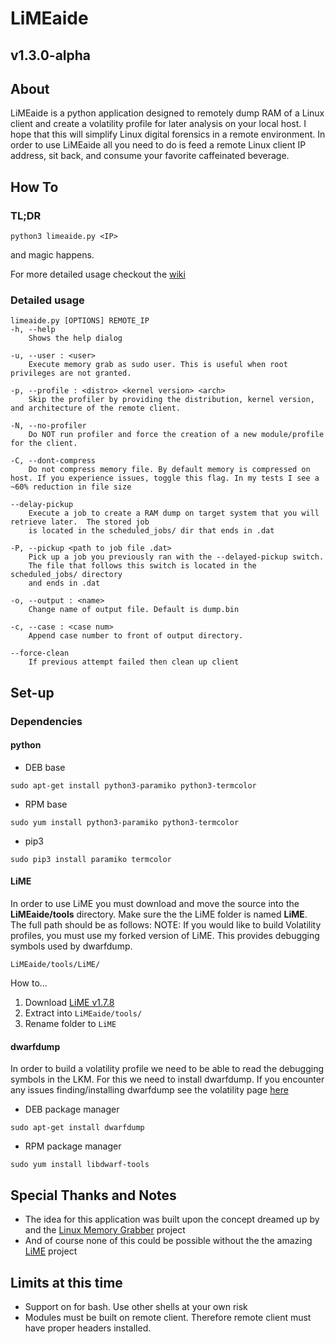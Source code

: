 # LiMEaide
## v1.3.0-alpha
## About
LiMEaide is a python application designed to remotely dump RAM of a Linux client and create a volatility profile for later analysis on your local host. I hope that this will simplify Linux digital forensics in a remote environment. In order to use LiMEaide all you need to do is feed a remote Linux client IP address, sit back, and consume your favorite caffeinated beverage.

## How To
### TL;DR
```
python3 limeaide.py <IP>
```
and magic happens.

For more detailed usage checkout the [wiki](https://github.com/kd8bny/LiMEaide/wiki)

### Detailed usage
```
limeaide.py [OPTIONS] REMOTE_IP
-h, --help
    Shows the help dialog

-u, --user : <user>
    Execute memory grab as sudo user. This is useful when root privileges are not granted.

-p, --profile : <distro> <kernel version> <arch>
    Skip the profiler by providing the distribution, kernel version, and architecture of the remote client.

-N, --no-profiler
    Do NOT run profiler and force the creation of a new module/profile for the client.

-C, --dont-compress
    Do not compress memory file. By default memory is compressed on host. If you experience issues, toggle this flag. In my tests I see a ~60% reduction in file size

--delay-pickup
    Execute a job to create a RAM dump on target system that you will retrieve later.  The stored job
    is located in the scheduled_jobs/ dir that ends in .dat

-P, --pickup <path to job file .dat>
    Pick up a job you previously ran with the --delayed-pickup switch.
    The file that follows this switch is located in the scheduled_jobs/ directory
    and ends in .dat

-o, --output : <name>
    Change name of output file. Default is dump.bin

-c, --case : <case num>
    Append case number to front of output directory.

--force-clean
    If previous attempt failed then clean up client
```

## Set-up
### Dependencies
#### python
- DEB base
```
sudo apt-get install python3-paramiko python3-termcolor
```

- RPM base
```
sudo yum install python3-paramiko python3-termcolor
```
- pip3
```
sudo pip3 install paramiko termcolor
```
#### LiME
In order to use LiME you must download and move the source into the **LiMEaide/tools** directory. Make sure the the LiME folder is named **LiME**. The full path should be as follows:
NOTE: If you would like to build Volatility profiles, you must use my forked version of LiME. This provides debugging symbols used by dwarfdump.
```
LiMEaide/tools/LiME/
```
How to...

 1. Download [LiME v1.7.8](https://github.com/kd8bny/LiME/archive/v1.7.8.zip)
 2. Extract into `LiMEaide/tools/`
 3. Rename folder to `LiME`

#### dwarfdump
In order to build a volatility profile we need to be able to read the debugging symbols in the LKM. For this we need to install dwarfdump.
If you encounter any issues finding/installing dwarfdump see the volatility page [here](https://github.com/volatilityfoundation/volatility/wiki/Linux#creating-a-new-profile)
- DEB package manager
```
sudo apt-get install dwarfdump
```

- RPM package manager
```
sudo yum install libdwarf-tools
```

## Special Thanks and Notes
* The idea for this application was built upon the concept dreamed up by and the [Linux Memory Grabber](https://github.com/halpomeranz/lmg) project
* And of course none of this could be possible without the the amazing [LiME](https://github.com/504ensicsLabs/LiME) project

## Limits at this time
- Support on for bash. Use other shells at your own risk
- Modules must be built on remote client. Therefore remote client must have proper headers installed.
